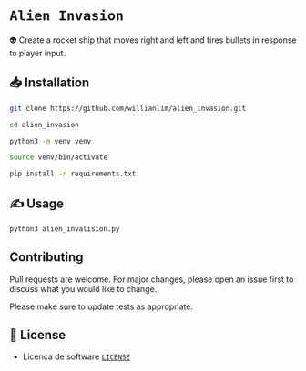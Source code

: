 # `Alien Invasion`
👽 Create a rocket ship that  moves right and left and fires bullets in response to player input.

## 📥 Installation

```bash
git clone https://github.com/willianlim/alien_invasion.git
```

```bash
cd alien_invasion
```

```bash
python3 -m venv venv
```

```bash
source venv/bin/activate
```

```bash
pip install -r requirements.txt
```

## ✍ Usage

```python
python3 alien_invalision.py
```


## Contributing
Pull requests are welcome. For major changes, please open an issue first to discuss what you would like to change.

Please make sure to update tests as appropriate.

## 📝 License
- Licença de software [`LICENSE`](https://github.com/willianlim/alien_invasion/blob/main/LICENSE)
